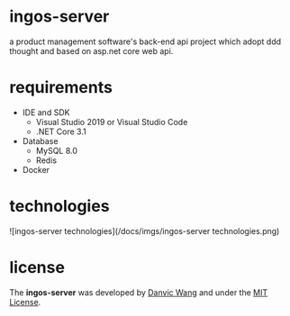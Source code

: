 # ingos-server

a product management software's back-end api project which adopt ddd thought and based on asp.net core web api.



# requirements

- IDE and SDK
  - Visual Studio 2019 or Visual Studio Code
  - .NET Core 3.1
- Database
  - MySQL 8.0
  - Redis
- Docker



# technologies

![ingos-server technologies](/docs/imgs/ingos-server technologies.png)



# license

The **ingos-server** was developed by [Danvic Wang](https://github.com/Lanesra712 "Danvic Wang") and under the [MIT License](/LICENSE "MIT License").